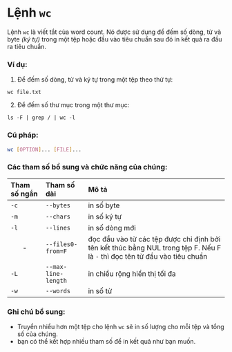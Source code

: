 # Lệnh `wc`

Lệnh `wc` là viết tắt của word count. Nó được sử dụng để đếm số dòng, từ và byte *(ký tự)* trong một tệp hoặc đầu vào tiêu chuẩn sau đó in kết quả ra đầu ra tiêu chuẩn.

### Ví dụ:

1. Để đếm số dòng, từ và ký tự trong một tệp theo thứ tự:

```
wc file.txt
```

2. Để đếm số thư mục trong một thư mục:

```
ls -F | grep / | wc -l
```

### Cú pháp:

```bash
wc [OPTION]... [FILE]...
```

### Các tham số bổ sung và chức năng của chúng:

|**Tham số ngắn**   |**Tham số dài**   |**Mô tả**   |
|:---|:---|:---|
|`-c` | `--bytes` | in số byte|
|`-m` | `--chars` | in số ký tự|
|`-l` | `--lines` | in số dòng mới|
|<center>-</center> | `--files0-from=F` | đọc đầu vào từ các tệp được chỉ định bởi tên kết thúc bằng NUL trong tệp F. Nếu F là `-` thì đọc tên từ đầu vào tiêu chuẩn|
|`-L` | `--max-line-length` | in chiều rộng hiển thị tối đa|
|`-w` | `--words` | in số từ|

### Ghi chú bổ sung:

* Truyền nhiều hơn một tệp cho lệnh `wc` sẽ in số lượng cho mỗi tệp và tổng số của chúng.
* bạn có thể kết hợp nhiều tham số để in kết quả như bạn muốn.
